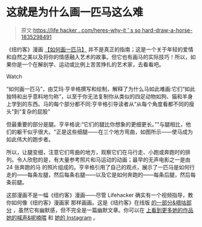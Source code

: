 # 这就是为什么画一匹马这么难

> 原文:[https://life hacker . com/heres-why-it ' s so hard-draw-a-horse-1835298491](https://lifehacker.com/heres-why-its-so-hard-to-draw-a-horse-1835298491)

《纽约客》漫画 [【如何画一匹马】](https://www.newyorker.com/humor/daily-shouts/how-to-draw-a-horse) 并不是真正的指南；这是一个关于年轻的爱情和自然之美以及将你的情感融入艺术的故事。但它也有画马的实际技巧！所以，如果你是一个在解剖学、运动或比例上苦苦挣扎的艺术家，去看看吧。

Watch

“如何画一匹马”，由艾玛·亨辛格撰写和绘制，解释了为什么马如此难画:它们“如此独特和出乎意料地匀称”，以至于你无法复制你从类似的四足动物如狗、猫和羊身上学到的东西。马的每个部分都不同:亨辛格引导读者从“从每个角度看都不同的瘦头”到“复杂的屁股”

但最重要的部分是腿。亨辛格说:“它们的腿比你想象的更细更长。”"与腿相比，他们的躯干似乎很大。"正是这些细腿——在三个地方弯曲，如图所示——使马成为如此伟大的跑步者。

所以，让腿变细，注意它们弯曲的地方，观察它们在马行走、小跑或奔跑时的排列。令人欣慰的是，有大量参考照片和马运动的动画；最早的无声电影之一是由 24 张奔跑的马 的照片组成的。亨辛格引用了自己的观点，展示了一匹马是如何行走的——每条左腿，然后每条右腿——以及它是如何奔跑的——每条后腿，然后每条前腿。

这部漫画不是一幅《纽约客》漫画——尽管 Lifehacker 确实有一个视频指导，教你如何像《纽约客》漫画家 那样画画。这是《纽约客》在线版 [的一部分&嘀咕部分](https://www.newyorker.com/humor/daily-shouts) ，虽然它有幽默感，但不完全是一篇幽默文章。你可以在 [上看到更多她的作品她的喊声&呢喃喂](https://www.newyorker.com/contributors/emma-hunsinger) 和 [她的 Instagram](https://www.instagram.com/work_emails/) 。